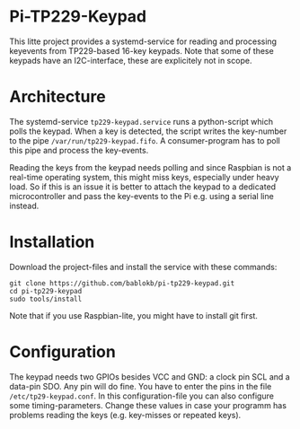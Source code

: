 Pi-TP229-Keypad
===============

This litte project provides a systemd-service for reading and processing
keyevents from TP229-based 16-key keypads. Note that some of these
keypads have an I2C-interface, these are explicitely not in scope.


Architecture
============

The systemd-service `tp229-keypad.service` runs a python-script which
polls the keypad. When a key is detected, the script writes the key-number
to the pipe `/var/run/tp229-keypad.fifo`. A consumer-program has to
poll this pipe and process the key-events.

Reading the keys from the keypad needs polling and since Raspbian is
not a real-time operating system, this might miss keys, especially under
heavy load. So if this is an issue it is better to attach the keypad
to a dedicated microcontroller and pass the key-events to the Pi
e.g. using a serial line instead.


Installation
============

Download the project-files and install the service with these commands:

    git clone https://github.com/bablokb/pi-tp229-keypad.git
    cd pi-tp229-keypad
    sudo tools/install

Note that if you use Raspbian-lite, you might have to install git first.


Configuration
=============

The keypad needs two GPIOs besides VCC and GND: a clock pin SCL and a
data-pin SDO. Any pin will do fine. You have to enter the pins in the
file `/etc/tp29-keypad.conf`. In this configuration-file you can also
configure some timing-parameters. Change these values in case your
programm has problems reading the keys (e.g. key-misses or repeated keys).
